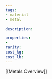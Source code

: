 ```yaml
---
tags:
- material
- metal

description: 

properties:
- 
rarity: 
cost_kg: 
cost_lb: 
---
```

[[Metals Overview]]